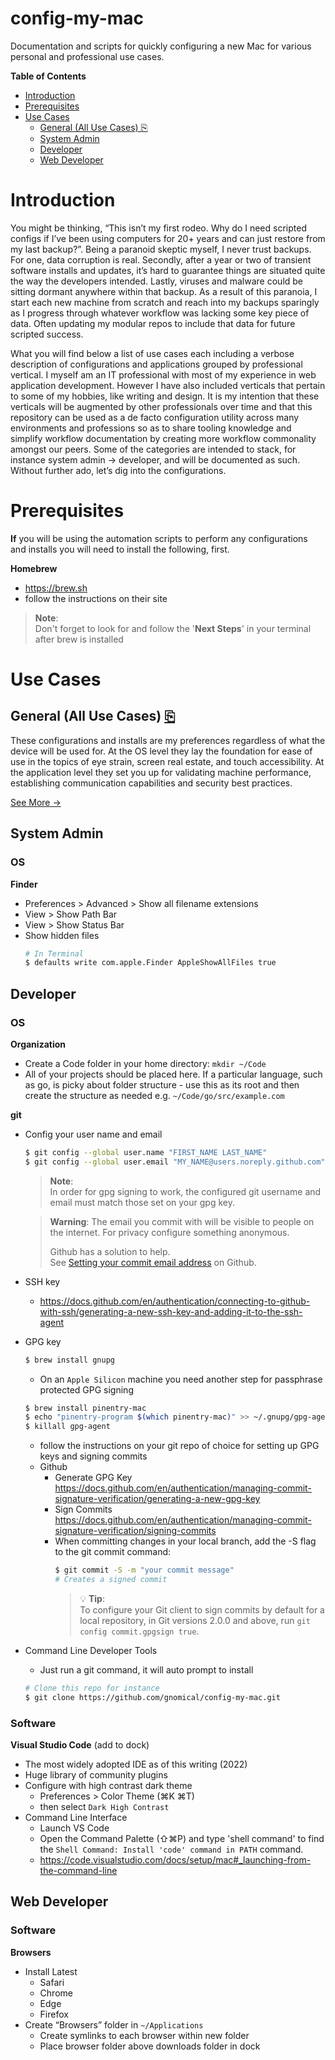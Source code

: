 # config-my-mac <!-- omit in toc -->
Documentation and scripts for quickly configuring a new Mac for various personal and professional use cases.

**Table of Contents**
- [Introduction](#introduction)
- [Prerequisites](#prerequisites)
- [Use Cases](#use-cases)
  - [General (All Use Cases) ⎘](#general-all-use-cases-)
  - [System Admin](#system-admin)
  - [Developer](#developer)
  - [Web Developer](#web-developer)

#
# Introduction

You might be thinking, “This isn’t my first rodeo. Why do I need scripted configs if I’ve been using computers for 20+ years and can just restore from my last backup?”. Being a paranoid skeptic myself, I never trust backups. For one, data corruption is real. Secondly, after a year or two of transient software installs and updates, it’s hard to guarantee things are situated quite the way the developers intended. Lastly, viruses and malware could be sitting dormant anywhere within that backup. As a result of this paranoia, I start each new machine from scratch and reach into my backups sparingly as I progress through whatever workflow was lacking some key piece of data. Often updating my modular repos to include that data for future scripted success.

What you will find below a list of use cases each including a verbose description of configurations and applications grouped by professional vertical. I myself am an IT professional with most of my experience in web application development. However I have also included verticals that pertain to some of my hobbies, like writing and design. It is my intention that these verticals will be augmented by other professionals over time and that this repository can be used as a de facto configuration utility across many environments and professions so as to share tooling knowledge and simplify workflow documentation by creating more workflow commonality amongst our peers.  Some of the categories are intended to stack, for instance system admin -> developer, and will be documented as such. Without further ado, let’s dig into the configurations.

# Prerequisites

**If** you will be using the automation scripts to perform any configurations and installs you will need to install the following, first.

**Homebrew**
  - https://brew.sh
  - follow the instructions on their site  
> **Note**:  
> Don't forget to look for and follow the '**Next Steps**' in your terminal after brew is installed

# Use Cases

## General (All Use Cases) [⎘](general/README.md)

These configurations and installs are my preferences regardless of what the device will be used for. At the OS level they lay the foundation for ease of use in the topics of eye strain, screen real estate, and touch accessibility. At the application level they set you up for validating machine performance, establishing communication capabilities and security best practices.

[See More →](general/README.md)

## System Admin

### OS <!-- omit in toc -->
**Finder**
  - Preferences > Advanced > Show all filename extensions
  - View > Show Path Bar
  - View > Show Status Bar
  - Show hidden files
      ```bash
      # In Terminal
      $ defaults write com.apple.Finder AppleShowAllFiles true
      ```

## Developer

### OS <!-- omit in toc -->
**Organization**
  - Create a Code folder in your home directory: `mkdir ~/Code`
  - All of your projects should be placed here. If a particular language, such as go, is picky about folder structure - use this as its root and then create the structure as needed e.g. `~/Code/go/src/example.com`


**git**
  - Config your user name and email
      ```bash
      $ git config --global user.name "FIRST_NAME LAST_NAME"
      $ git config --global user.email "MY_NAME@users.noreply.github.com"
      ```
    > **Note**:  
    > In order for gpg signing to work, the configured git username and email must match those set on your gpg key.

    > **Warning**:
    > The email you commit with will be visible to people on the internet. For privacy configure something anonymous.
    > 
    > Github has a solution to help.  
    > See [Setting your commit email address](https://docs.github.com/en/account-and-profile/setting-up-and-managing-your-personal-account-on-github/managing-email-preferences/blocking-command-line-pushes-that-expose-your-personal-email-address) on Github.

  - SSH key
      - https://docs.github.com/en/authentication/connecting-to-github-with-ssh/generating-a-new-ssh-key-and-adding-it-to-the-ssh-agent
  - GPG key
      ```bash
      $ brew install gnupg
      ```
    - On an `Apple Silicon` machine you need another step for passphrase protected GPG signing
    ```bash
    $ brew install pinentry-mac
    $ echo "pinentry-program $(which pinentry-mac)" >> ~/.gnupg/gpg-agent.conf
    $ killall gpg-agent
    ```
    - follow the instructions on your git repo of choice for setting up GPG keys and signing commits
    - Github
      - Generate GPG Key https://docs.github.com/en/authentication/managing-commit-signature-verification/generating-a-new-gpg-key
      - Sign Commits https://docs.github.com/en/authentication/managing-commit-signature-verification/signing-commits
      - When committing changes in your local branch, add the -S flag to the git commit command:
          ```bash
          $ git commit -S -m "your commit message"
          # Creates a signed commit
          ```
          > 💡 **Tip**:  
          > To configure your Git client to sign commits by default for a local repository, in Git versions 2.0.0 and above, run `git config commit.gpgsign true`.

  - Command Line Developer Tools
      - Just run a git command, it will auto prompt to install
      ```bash
      # Clone this repo for instance
      $ git clone https://github.com/gnomical/config-my-mac.git
      ```

### Software <!-- omit in toc -->
**Visual Studio Code** (add to dock)
  - The most widely adopted IDE as of this writing (2022)
  - Huge library of community plugins
  - Configure with high contrast dark theme
      - Preferences > Color Theme (⌘K ⌘T) 
      - then select `Dark High Contrast`
  - Command Line Interface
      - Launch VS Code
      - Open the Command Palette (⇧⌘P) and type 'shell command' to find the `Shell Command: Install 'code' command in PATH` command.
      - https://code.visualstudio.com/docs/setup/mac#_launching-from-the-command-line

## Web Developer

### Software <!-- omit in toc -->
**Browsers**
  - Install Latest
      - Safari
      - Chrome
      - Edge
      - Firefox
  - Create “Browsers” folder in `~/Applications`
      - Create symlinks to each browser within new folder
      - Place browser folder above downloads folder in dock
